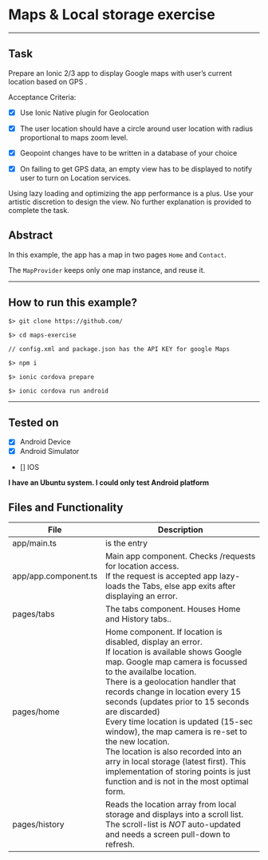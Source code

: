 # Maps & Local storage exercise

----

## Task

Prepare an Ionic 2/3 app to display Google maps with user’s current location based on GPS .

Acceptance Criteria:


- [x] Use Ionic Native plugin for Geolocation
- [x] The user location should have a circle around user location with radius proportional to maps zoom level.
- [x] Geopoint changes have to be written in a database of your choice
- [x] On failing to get GPS data, an empty view has to be displayed to notify user to turn on Location services.


Using lazy loading and optimizing the app performance is a plus. Use your artistic discretion to design the view. No further explanation is provided to complete the task.


## Abstract

In this example, the app has a map in two pages `Home` and `Contact`.

The `MapProvider` keeps only one map instance, and reuse it.

----

## How to run this example?

```
$> git clone https://github.com/

$> cd maps-exercise

// config.xml and package.json has the API KEY for google Maps

$> npm i

$> ionic cordova prepare

$> ionic cordova run android

```
---

## Tested on

- [x] Android Device
- [x] Android Simulator
- [] IOS

**I have an Ubuntu system. I could only test Android platform**


## Files and Functionality


File | Description
---------|---------
app/main.ts | is the entry
app/app.component.ts | Main app component. Checks /requests for location access. <br>If the request is accepted app lazy-loads the Tabs, else app exits after displaying an error.
pages/tabs | The tabs component. Houses Home and History tabs..
pages/home | Home component. If location is disabled, display an error.<br> If location is available shows Google map. Google map camera is focussed to the availalbe location.<br> There is a geolocation handler that records change in location every 15 seconds (updates prior to 15 seconds are discarded)<br>Every time location is updated (15-sec window), the map camera is re-set to the new location.<br>The location is also recorded into an arry in local storage (latest first). This implementation of storing points is just function and is not in the most optimal form.<br>
pages/history | Reads the location array from local storage and displays into a scroll list.<br> The scroll-list is *NOT* auto-updated and needs a screen pull-down to refresh.
